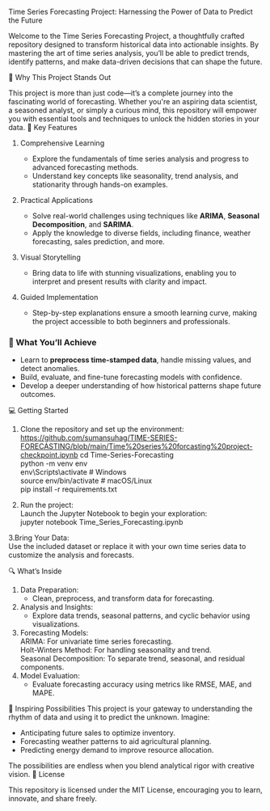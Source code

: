 Time Series Forecasting Project: Harnessing the Power of Data to Predict the Future

Welcome to the Time Series Forecasting Project, a thoughtfully crafted repository designed to transform historical data into actionable insights. By mastering the art of time series analysis, you’ll be able to predict trends, identify patterns, and make data-driven decisions that can shape the future.

🌟 Why This Project Stands Out

This project is more than just code—it’s a complete journey into the fascinating world of forecasting. Whether you're an aspiring data scientist, a seasoned analyst, or simply a curious mind, this repository will empower you with essential tools and techniques to unlock the hidden stories in your data.
📌 Key Features

1. Comprehensive Learning
   - Explore the fundamentals of time series analysis and progress to advanced forecasting methods.  
   - Understand key concepts like seasonality, trend analysis, and stationarity through hands-on examples.

2. Practical Applications
   - Solve real-world challenges using techniques like **ARIMA**, **Seasonal Decomposition**, and **SARIMA**.  
   - Apply the knowledge to diverse fields, including finance, weather forecasting, sales prediction, and more.

3. Visual Storytelling
   - Bring data to life with stunning visualizations, enabling you to interpret and present results with clarity and impact.

4. Guided Implementation
   - Step-by-step explanations ensure a smooth learning curve, making the project accessible to both beginners and professionals.

### 🚀 What You’ll Achieve

- Learn to **preprocess time-stamped data**, handle missing values, and detect anomalies.  
- Build, evaluate, and fine-tune forecasting models with confidence.  
- Develop a deeper understanding of how historical patterns shape future outcomes.

💻 Getting Started

1. Clone the repository and set up the environment:  
   https://github.com/sumansuhag/TIME-SERIES-FORECASTING/blob/main/Time%20series%20forcasting%20project-checkpoint.ipynb
   cd Time-Series-Forecasting  
   python -m venv env  
   env\Scripts\activate  # Windows  
   source env/bin/activate  # macOS/Linux  
   pip install -r requirements.txt  

2. Run the project:  
   Launch the Jupyter Notebook to begin your exploration:  
   jupyter notebook Time_Series_Forecasting.ipynb

3.Bring Your Data:  
   Use the included dataset or replace it with your own time series data to customize the analysis and forecasts.
   
🔍 What’s Inside
1. Data Preparation:  
   - Clean, preprocess, and transform data for forecasting.  
2. Analysis and Insights:  
   - Explore data trends, seasonal patterns, and cyclic behavior using visualizations.  
3. Forecasting Models:  
   ARIMA: For univariate time series forecasting.  
   Holt-Winters Method: For handling seasonality and trend.  
   Seasonal Decomposition: To separate trend, seasonal, and residual components.  
4. Model Evaluation:  
   - Evaluate forecasting accuracy using metrics like RMSE, MAE, and MAPE.

🌈 Inspiring Possibilities
This project is your gateway to understanding the rhythm of data and using it to predict the unknown. Imagine:  
- Anticipating future sales to optimize inventory.  
- Forecasting weather patterns to aid agricultural planning.  
- Predicting energy demand to improve resource allocation.

The possibilities are endless when you blend analytical rigor with creative vision.
📜 License

This repository is licensed under the MIT License, encouraging you to learn, innovate, and share freely.
